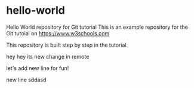 # hello-world
Hello World repository for Git tutorial
This is an example repository for the Git tutoial on https://www.w3schools.com

This repository is built step by step in the tutorial.


hey hey its new change in remote

let's add new line for fun!

new line
sddasd